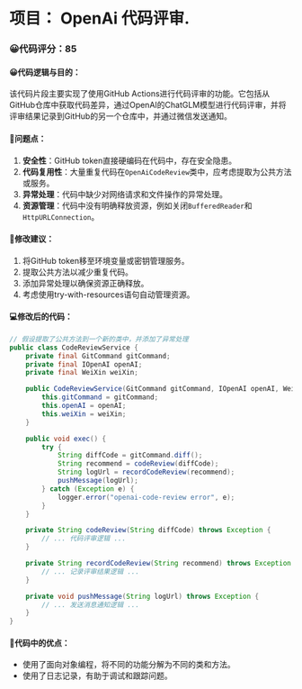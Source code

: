 # 项目： OpenAi 代码评审.
### 😀代码评分：85
#### 😀代码逻辑与目的：
该代码片段主要实现了使用GitHub Actions进行代码评审的功能。它包括从GitHub仓库中获取代码差异，通过OpenAI的ChatGLM模型进行代码评审，并将评审结果记录到GitHub的另一个仓库中，并通过微信发送通知。

#### 🤔问题点：
1. **安全性**：GitHub token直接硬编码在代码中，存在安全隐患。
2. **代码复用性**：大量重复代码在`OpenAiCodeReview`类中，应考虑提取为公共方法或服务。
3. **异常处理**：代码中缺少对网络请求和文件操作的异常处理。
4. **资源管理**：代码中没有明确释放资源，例如关闭`BufferedReader`和`HttpURLConnection`。

#### 🎯修改建议：
1. 将GitHub token移至环境变量或密钥管理服务。
2. 提取公共方法以减少重复代码。
3. 添加异常处理以确保资源正确释放。
4. 考虑使用try-with-resources语句自动管理资源。

#### 💻修改后的代码：
```java
// 假设提取了公共方法到一个新的类中，并添加了异常处理
public class CodeReviewService {
    private final GitCommand gitCommand;
    private final IOpenAI openAI;
    private final WeiXin weiXin;

    public CodeReviewService(GitCommand gitCommand, IOpenAI openAI, WeiXin weiXin) {
        this.gitCommand = gitCommand;
        this.openAI = openAI;
        this.weiXin = weiXin;
    }

    public void exec() {
        try {
            String diffCode = gitCommand.diff();
            String recommend = codeReview(diffCode);
            String logUrl = recordCodeReview(recommend);
            pushMessage(logUrl);
        } catch (Exception e) {
            logger.error("openai-code-review error", e);
        }
    }

    private String codeReview(String diffCode) throws Exception {
        // ... 代码评审逻辑 ...
    }

    private String recordCodeReview(String recommend) throws Exception {
        // ... 记录评审结果逻辑 ...
    }

    private void pushMessage(String logUrl) throws Exception {
        // ... 发送消息通知逻辑 ...
    }
}
```

#### 🌟代码中的优点：
- 使用了面向对象编程，将不同的功能分解为不同的类和方法。
- 使用了日志记录，有助于调试和跟踪问题。